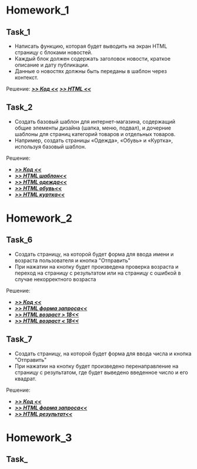 # Homework_1

## Task_1

* Написать функцию, которая будет выводить на экран HTML
страницу с блоками новостей.
* Каждый блок должен содержать заголовок новости,
краткое описание и дату публикации.
* Данные о новостях должны быть переданы в шаблон через
контекст.

Решение: ***[>> Код <<](homework/1/task_01.py)*** ***[>> HTML <<](homework/1/templates/task_01.html)***

## Task_2

* Создать базовый шаблон для интернет-магазина, содержащий общие элементы дизайна (шапка, меню, подвал), и дочерние 
шаблоны для страниц категорий товаров и отдельных товаров. 
* Например, создать страницы «Одежда», «Обувь» и «Куртка», используя базовый шаблон.

Решение: 
* ***[>> Код <<](homework/1/task_02.py)*** 
* ***[>> HTML шаблон<<](homework/1/templates/task_02_index.html)***
* ***[>> HTML одежда<<](homework/1/templates/task_02_cloth.html)***
* ***[>> HTML обувь<<](homework/1/templates/task_02_shoes.html)***
* ***[>> HTML куртка<<](homework/1/templates/task_02_jacket.html)***

# Homework_2

## Task_6

* Создать страницу, на которой будет форма для ввода имени и возраста пользователя и кнопка "Отправить"
* При нажатии на кнопку будет произведена проверка возраста и переход на страницу с результатом или на страницу с 
ошибкой в случае некорректного возраста

Решение: 
* ***[>> Код <<](homework/2/task_06.py)*** 
* ***[>> HTML форма запроса<<](homework/2/templates/task_06_form.html)***
* ***[>> HTML возраст > 18<<](homework/2/templates/age_big.html)***
* ***[>> HTML возраст < 18<<](homework/2/templates/age_small.html)***

## Task_7

* Создать страницу, на которой будет форма для ввода числа и кнопка "Отправить"
* При нажатии на кнопку будет произведено перенаправление на страницу с результатом, где будет выведено введенное число 
и его квадрат.

Решение: 
* ***[>> Код <<](homework/2/task_07.py)*** 
* ***[>> HTML форма запроса<<](homework/2/templates/task_07_form.html)***
* ***[>> HTML результат<<](homework/2/templates/task_07_result.html)***

# Homework_3

## Task_
